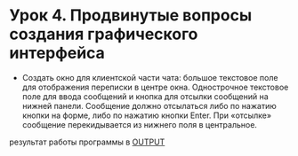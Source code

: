# Урок 4. Продвинутые вопросы создания графического интерфейса
* Создать окно для клиентской части чата: большое текстовое поле для отображения переписки
в центре окна. Однострочное текстовое поле для ввода сообщений и кнопка для отсылки сообщений
на нижней панели. Сообщение должно отсылаться либо по нажатию кнопки на форме, либо по нажатию
кнопки Enter. При «отсылке» сообщение перекидывается из нижнего поля в центральное.

результат работы программы в [OUTPUT](OUTPUT.png)

